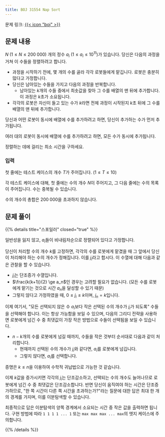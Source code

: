 ```yaml
---
title: BOJ 31554 Nap Sort
---
```


문제 링크: [{{< icon "boj" >}}](https://www.acmicpc.net/31554)

## 문제 내용

$N$ ($1 \le N \le 200\;000$) 개의 정수 $a_i$ ($1 \le a_i \le 10^{11}$)가 있습니다. 당신은 다음의 과정을 거쳐 이 수들을 정렬하려고 합니다.

* 과정을 시작하기 전에, 몇 개의 수를 골라 각각 로봇들에게 맡깁니다. 로봇은 충분히 많다고 가정합니다.
* 당신은 남아있는 수들을 가지고 다음의 과정을 반복합니다.
  * 남아있는 $k$개의 수들 중에서 최솟값을 찾아 그 수를 배열의 맨 뒤에 추가합니다. 이 과정은 $k$초가 소요됩니다.
* 각각의 로봇은 자신이 들고 있는 수가 $k$라면 전체 과정이 시작된지 $k$초 뒤에 그 수를 배열의 맨 뒤에 추가합니다.

당신과 어떤 로봇이 동시에 배열에 수를 추가하려고 하면, 당신이 추가하는 수가 먼저 추가됩니다.

여러 대의 로봇이 동시에 배열에 수를 추가하려고 하면, 모든 수가 동시에 추가됩니다.

정렬하는 데에 걸리는 최소 시간을 구하세요.

### 입력

첫 줄에는 테스트 케이스의 개수 $T$가 주어집니다. ($1 \le T \le 10$)

각 테스트 케이스에 대해, 첫 줄에는 수의 개수 $N$이 주어지고, 그 다음 줄에는 수의 목록이 주어집니다. 수는 중복될 수 있습니다.

수의 개수의 총합은 $200\;000$을 초과하지 않습니다.

## 문제 풀이

{{% details title="스포일러" closed="true" %}}

일반성을 잃지 않고, $a_i$들이 비내림차순으로 정렬되어 있다고 가정합니다.

당신이 처리할 수의 개수 $k$를 고정하면, 각각의 수를 로봇에게 맡겼을 때 그 앞에서 당신이 처리해야 하는 수의 개수가 정해집니다. 이를 $j_i$라고 합시다. 이 수열에 대해 다음과 같은 관찰을 할 수 있습니다.

* $j_i$는 단조증가 수열입니다.
* $\frac{k(k+1)}{2} \ge a_n$인 경우는 고려할 필요가 없습니다. (모든 수를 로봇에게 맡기는 것으로 시간 $a_n$을 달성할 수 있기 때문)
* 그렇지 않다고 가정하였을 때, $0 \le j_i \le k$이며, $j_n = k$입니다.

이제 여기서, "모든 선택되지 않은 수 $a_i$보다 작은 선택된 수의 개수가 $j_i$가 되도록" 수들을 선택해야 합니다. 이는 항상 가능함을 보일 수 있으며,
다음의 그리디 전략을 사용하면 로봇에게 넘긴 수 중 최댓값이 가장 작은 방법으로 수들이 선택됨을 보일 수 있습니다.

* $n - k$개의 수를 로봇에게 넘길 때까지, 수들을 작은 것부터 순서대로 다음과 같이 처리합니다.
  * 현재까지 선택된 수의 개수가 $j_i$와 같다면, $a_i$를 로봇에게 넘깁니다.
  * 그렇지 않다면, $a_i$를 선택합니다.

증명은 $k \le n$을 이용하여 수학적 귀납법으로 가능한 것 같습니다.

이제 $k$값을 증가시키면 각각의 $j_i$는 단조감소하고, 선택되는 수의 개수도 늘어나므로 로봇에게 넘긴 수 중 최댓값은 단조감소합니다. 반면 당신이 움직여야 하는 시간은 단조증가하므로,
"한 쪽 시간이 다른 쪽 시간을 초과하는가?"라는 질문에 대한 답은 최대 한 개의 경계를 가지며, 이를 이분탐색할 수 있습니다.

최종적으로 답은 이분탐색의 양쪽 경계에서 소요되는 시간 중 작은 값을 출력하면 됩니다. 구현 방법에 따라 `1 1 1 1 ... 1` 또는 `max max max ... max`의 엣지 케이스에 주의합니다.

{{% /details %}}
